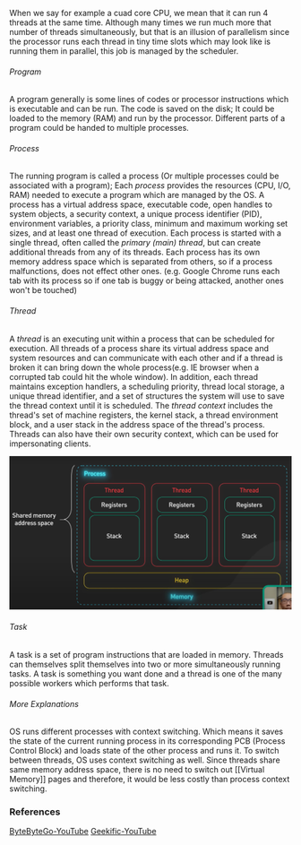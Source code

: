 When we say for example a cuad core CPU, we mean that it can run 4 threads at the same time. Although many times we run much more that number of threads simultaneously, but that is an illusion of parallelism since the processor runs each thread in tiny time slots which may look like is running them in parallel, this job is managed by the scheduler.

###### Program
A program generally is some lines of codes or processor instructions which is executable and can be run. The code is saved on the disk; It could be loaded to the memory (RAM) and run by the processor. Different parts of a program could be handed to multiple processes.

###### Process
The running program is called a process (Or multiple processes could be associated with a program); Each _process_ provides the resources (CPU, I/O, RAM) needed to execute a program which are managed by the OS. A process has a virtual address space, executable code, open handles to system objects, a security context, a unique process identifier (PID), environment variables, a priority class, minimum and maximum working set sizes, and at least one thread of execution. Each process is started with a single thread, often called the _primary (main) thread_, but can create additional threads from any of its threads.
Each process has its own memory address space which is separated from others, so if a process malfunctions, does not effect other ones. (e.g. Google Chrome runs each tab with its process so if one tab is buggy or being attacked, another ones won't be touched)

###### Thread
A _thread_ is an executing unit within a process that can be scheduled for execution. All threads of a process share its virtual address space and system resources and can communicate with each other and if a thread is broken it can bring down the whole process(e.g. IE browser when a corrupted tab could hit the whole window). In addition, each thread maintains exception handlers, a scheduling priority, thread local storage, a unique thread identifier, and a set of structures the system will use to save the thread context until it is scheduled. The _thread context_ includes the thread's set of machine registers, the kernel stack, a thread environment block, and a user stack in the address space of the thread's process. Threads can also have their own security context, which can be used for impersonating clients.

![Process & Thread](proc-threads.png)

###### Task
A task is a set of program instructions that are loaded in memory. Threads can themselves split themselves into two or more simultaneously running tasks. A task is something you want done and a thread is one of the many possible workers which performs that task.

###### More Explanations
OS runs different processes with context switching. Which means it saves the state of the current running process in its corresponding PCB (Process Control Block) and loads state of the other process and runs it.
To switch between threads, OS uses context switching as well. Since threads share same memory address space, there is no need to switch out [[Virtual Memory]] pages and therefore, it would be less costly than process context switching.







### References
[ByteByteGo-YouTube](https://www.youtube.com/watch?v=4rLW7zg21gI)
[Geekific-YouTube](https://www.youtube.com/watch?v=hN2Yrf4tqTY)

